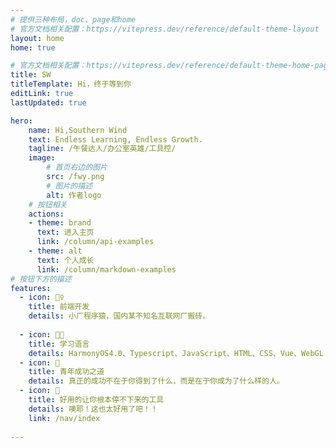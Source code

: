 ```yaml
---
# 提供三种布局，doc、page和home
# 官方文档相关配置：https://vitepress.dev/reference/default-theme-layout
layout: home
home: true

# 官方文档相关配置：https://vitepress.dev/reference/default-theme-home-page
title: SW
titleTemplate: Hi，终于等到你
editLink: true
lastUpdated: true

hero:
    name: Hi,Southern Wind
    text: Endless Learning, Endless Growth.
    tagline: /午餐达人/办公室英雄/工具控/
    image:
        # 首页右边的图片
        src: /fwy.png
        # 图片的描述
        alt: 作者logo
    # 按钮相关
    actions:
    - theme: brand
      text: 进入主页
      link: /column/api-examples
    - theme: alt
      text: 个人成长
      link: /column/markdown-examples
# 按钮下方的描述
features:
  - icon: 🤹♀️
    title: 前端开发
    details: 小厂程序猿，国内某不知名互联网厂搬砖。
    
  - icon: 👩🎨
    title: 学习语言
    details: HarmonyOS4.0、Typescript、JavaScript、HTML、CSS、Vue、WebGL
  - icon: 🧩
    title: 青年成功之道
    details: 真正的成功不在于你得到了什么，而是在于你成为了什么样的人。
  - icon: 🧱
    title: 好用的让你根本停不下来的工具
    details: 噢耶！这也太好用了吧！！
    link: /nav/index
    
---
```

<!-- 自定义组件 -->
<script setup>
import home from './.vitepress/components/home.vue';
</script>

<home />
<style>

</style>